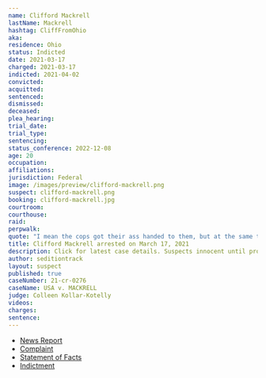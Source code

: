 ```yaml
---
name: Clifford Mackrell
lastName: Mackrell
hashtag: CliffFromOhio
aka:
residence: Ohio
status: Indicted
date: 2021-03-17
charged: 2021-03-17
indicted: 2021-04-02
convicted:
acquitted:
sentenced:
dismissed:
deceased:
plea_hearing:
trial_date:
trial_type:
sentencing:
status_conference: 2022-12-08
age: 20
occupation:
affiliations:
jurisdiction: Federal
image: /images/preview/clifford-mackrell.png
suspect: clifford-mackrell.png
booking: clifford-mackrell.jpg
courtroom:
courthouse:
raid:
perpwalk:
quote: "I mean the cops got their ass handed to them, but at the same time we also made sure they were OK."
title: Clifford Mackrell arrested on March 17, 2021
description: Click for latest case details. Suspects innocent until proven guilty.
author: seditiontrack
layout: suspect
published: true
caseNumber: 21-cr-0276
caseName: USA v. MACKRELL
judge: Colleen Kollar-Kotelly
videos:
charges:
sentence:
---
```

- [News Report](https://www.cleveland.com/nation/2021/03/lorain-man-attacked-capitol-police-officer-during-jan-6-riots-following-stop-the-steal-rally-feds-say.html)
- [Complaint](https://ewscripps.brightspotcdn.com/0c/73/be8c633047959a5a832099395123/clifford-mackrell.pdf)
- [Statement of Facts](https://www.justice.gov/opa/case-multi-defendant/file/1393641/download)
- [Indictment](https://www.justice.gov/opa/case-multi-defendant/file/1393646/download)
